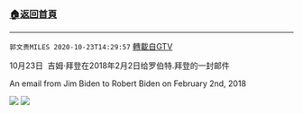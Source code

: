 ﻿###  [:house:返回首頁](https://github.com/ourhimalayas/txt)
---

`郭文贵MILES 2020-10-23T14:29:57` [轉載自GTV](https://gtv.org/web/#/UserInfo/5e596957357cc612d35a8044)

10月23日  吉姆·拜登在2018年2月2日给罗伯特.拜登的一封邮件

An email from Jim Biden to Robert Biden on February 2nd, 2018

![](https://filegroup.gtv.org/cdn-cgi/image/width=600/https://filegroup.gtv.org/group4/default/20201023/14/29/0/833040fa532f17d80a2c02ed5a471ef4.jpeg)
![](https://filegroup.gtv.org/cdn-cgi/image/width=600/https://filegroup.gtv.org/group4/default/20201023/14/29/0/0ff5a3a5b1b72563dcb89cf509f6c93b.jpeg)
